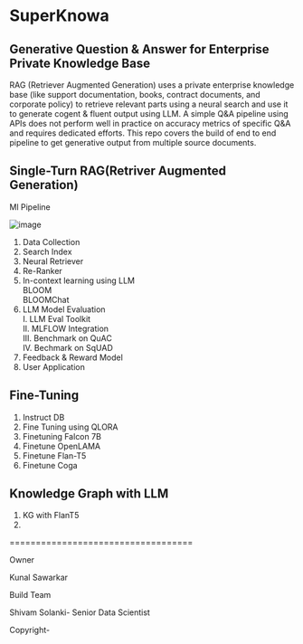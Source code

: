 # SuperKnowa

## Generative Question & Answer for Enterprise Private Knowledge Base

RAG (Retriever Augmented Generation) uses a private enterprise knowledge base (like support documentation, books, contract documents, and corporate policy) to retrieve relevant parts using a neural search and use it to generate cogent & fluent output using LLM. A simple Q&A pipeline using APIs does not perform well in practice on accuracy metrics of specific Q&A and requires dedicated efforts. This repo covers the build of end to end pipeline to get generative output from multiple source documents.



## Single-Turn RAG(Retriver Augmented Generation)

Ml Pipeline

![image](https://github.com/EnterpriseLLM/SuperKnowa/assets/21246183/78947dad-a8aa-4bde-8600-f4fb62c58edb)


1. Data Collection
2. Search Index
3. Neural Retriever
4. Re-Ranker
5. In-context learning using LLM <br />
   BLOOM <br />
   BLOOMChat <br />
7. LLM Model Evaluation <br />
   I. LLM Eval Toolkit <br />
   II. MLFLOW Integration <br />
   III. Benchmark on QuAC <br />
   IV. Bechmark on SqUAD <br />
8. Feedback & Reward Model
9. User Application

## Fine-Tuning
1. Instruct DB
2. Fine Tuning using QLORA
3. Finetuning Falcon 7B
4. Finetune OpenLAMA
5. Finetune Flan-T5
6. Finetune Coga


## Knowledge Graph with LLM
1. KG with FlanT5
2. 

===================================

Owner

Kunal Sawarkar

Build Team 

Shivam Solanki- Senior Data Scientist

Copyright-
